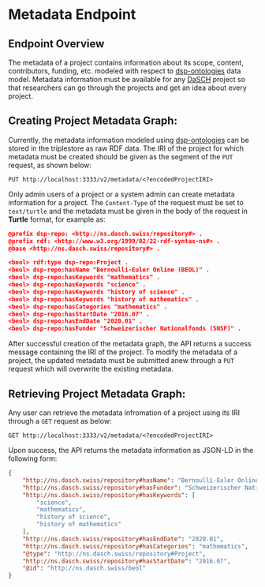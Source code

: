 <!---
Copyright © 2015-2019 the contributors (see Contributors.md).

This file is part of Knora.

Knora is free software: you can redistribute it and/or modify
it under the terms of the GNU Affero General Public License as published
by the Free Software Foundation, either version 3 of the License, or
(at your option) any later version.

Knora is distributed in the hope that it will be useful,
but WITHOUT ANY WARRANTY; without even the implied warranty of
MERCHANTABILITY or FITNESS FOR A PARTICULAR PURPOSE.  See the
GNU Affero General Public License for more details.

You should have received a copy of the GNU Affero General Public
License along with Knora.  If not, see <http://www.gnu.org/licenses/>.
-->

# Metadata Endpoint

## Endpoint Overview
The metadata of a project contains information about its scope, content, contributors, funding, etc. modeled with respect 
to [dsp-ontologies](https://github.com/dasch-swiss/dsp-ontologies) data model. Metadata information must be available for 
any [DaSCH](http://dasch.swiss/) project so that researchers can go through the projects and get an idea about every project.

## Creating Project Metadata Graph:
Currently, the metadata information modeled using [dsp-ontologies](https://github.com/dasch-swiss/dsp-ontologies) can be 
stored in the triplestore as raw RDF data. The IRI of the project for which metadata must be created should be given as 
the segment of the `PUT` request, as shown below:

```
PUT http://localhost:3333/v2/metadata/<?encodedProjectIRI>
``` 
Only admin users of a project or a system admin can create metadata information for a project. The `Content-Type` of the 
request must be set to `text/turtle` and the metadata must be given in the body of the request in **Turtle** format, for 
example as:

```json
@prefix dsp-repo: <http://ns.dasch.swiss/repository#> .
@prefix rdf: <http://www.w3.org/1999/02/22-rdf-syntax-ns#> .
@base <http://ns.dasch.swiss/repository#> .

<beol> rdf:type dsp-repo:Project .
<beol> dsp-repo:hasName "Bernoulli-Euler Online (BEOL)" .
<beol> dsp-repo:hasKeywords "mathematics" .
<beol> dsp-repo:hasKeywords "science" .
<beol> dsp-repo:hasKeywords "history of science" .
<beol> dsp-repo:hasKeywords "history of mathematics" .
<beol> dsp-repo:hasCategories "mathematics" .
<beol> dsp-repo:hasStartDate "2016.07" .
<beol> dsp-repo:hasEndDate "2020.01" .
<beol> dsp-repo:hasFunder "Schweizerischer Nationalfonds (SNSF)" .
``` 
After successful creation of the metadata graph, the API returns a success message containing the IRI of the project. 
To modify the metadata of a project, the updated metadata must be submitted anew through a `PUT` request which will 
overwrite the existing metadata. 

## Retrieving Project Metadata Graph:

Any user can retrieve the metadata infromation of a project using its IRI through a `GET` request as below:

`GET http://localhost:3333/v2/metadata/<?encodedProjectIRI>`

Upon success, the API returns the metadata information as JSON-LD in the following form:

```json
{
    "http://ns.dasch.swiss/repository#hasName": "Bernoulli-Euler Online (BEOL)",
    "http://ns.dasch.swiss/repository#hasFunder": "Schweizerischer Nationalfonds (SNSF)",
    "http://ns.dasch.swiss/repository#hasKeywords": [
        "science",
        "mathematics",
        "history of science",
        "history of mathematics"
    ],
    "http://ns.dasch.swiss/repository#hasEndDate": "2020.01",
    "http://ns.dasch.swiss/repository#hasCategories": "mathematics",
    "@type": "http://ns.dasch.swiss/repository#Project",
    "http://ns.dasch.swiss/repository#hasStartDate": "2016.07",
    "@id": "http://ns.dasch.swiss/beol"
}
```